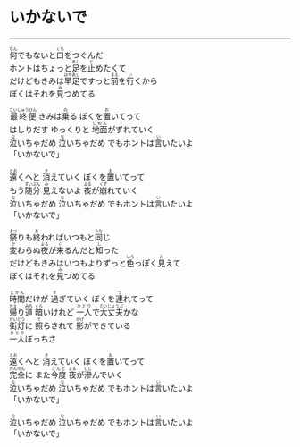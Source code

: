 # いかないで
---
<lyric>
<ruby>何<rt>なん</rt></ruby>でもないと<ruby>口<rt>くち</rt></ruby>をつぐんだ<br/>
ホントはちょっと<ruby>足<rt>あし</rt></ruby>を<ruby>止<rt>と</rt></ruby>めたくて<br/>
だけどもきみは<ruby>早足<rt>はやあし</rt></ruby>ですっと<ruby>前<rt>まえ</rt></ruby>を<ruby>行<rt>い</rt></ruby>くから<br/>
ぼくはそれを<ruby>見<rt>み</rt></ruby>つめてる<br/>
<br/>
<ruby>最終便<rt>さいしゅうびん</rt></ruby> きみは<ruby>乗<rt>の</rt></ruby>る ぼくを<ruby>置<rt>お</rt></ruby>いてって<br/>
はしりだす ゆっくりと <ruby>地面<rt>じめん</rt></ruby>がずれていく<br/>
<ruby>泣<rt>な</rt></ruby>いちゃだめ <ruby>泣<rt>な</rt></ruby>いちゃだめ でもホントは<ruby>言<rt>い</rt></ruby>いたいよ<br/>
「いかないで」<br/>
<br/>
<ruby>遠<rt>とお</rt></ruby>くへと <ruby>消<rt>き</rt></ruby>えていく ぼくを<ruby>置<rt>お</rt></ruby>いてって<br/>
もう<ruby>随分<rt>ずいぶん</rt></ruby> <ruby>見<rt>み</rt></ruby>えないよ <ruby>夜<rt>よる</rt></ruby>が<ruby>崩<rt>くず</rt></ruby>れていく<br/>
<ruby>泣<rt>な</rt></ruby>いちゃだめ <ruby>泣<rt>な</rt></ruby>いちゃだめ でもホントは<ruby>言<rt>い</rt></ruby>いたいよ<br/>
「いかないで」<br/>
<br/>
<ruby>祭<rt>まつ</rt></ruby>りも<ruby>終<rt>お</rt></ruby>わればいつもと<ruby>同<rt>おな</rt></ruby>じ<br/>
<ruby>変<rt>か</rt></ruby>わらぬ<ruby>夜<rt>よる</rt></ruby>が<ruby>来<rt>く</rt></ruby>るんだと<ruby>知<rt>し</rt></ruby>った<br/>
だけどもきみはいつもよりずっと<ruby>色<rt>いろ</rt></ruby>っぽく<ruby>見<rt>み</rt></ruby>えて<br/>
ぼくはそれを<ruby>見<rt>み</rt></ruby>つめてる<br/>
<br/>
<ruby>時間<rt>じかん</rt></ruby>だけが <ruby>過<rt>す</rt></ruby>ぎていく ぼくを<ruby>連<rt>つ</rt></ruby>れてって<br/>
<ruby>帰<rt>かえ</rt></ruby>り<ruby>道<rt>みち</rt></ruby> <ruby>暗<rt>くら</rt></ruby>いけれど <ruby>一人<rt>ひとり</rt></ruby>で<ruby>大丈夫<rt>だいじょうぶ</rt></ruby>かな<br/>
<ruby>街灯<rt>がいとう</rt></ruby>に <ruby>照<rt>て</rt></ruby>らされて <ruby>影<rt>かげ</rt></ruby>ができている<br/>
<ruby>一人<rt>ひとり</rt></ruby>ぼっちさ<br/>
<br/>
<ruby>遠<rt>とお</rt></ruby>くへと <ruby>消<rt>き</rt></ruby>えていく ぼくを<ruby>置<rt>お</rt></ruby>いてって<br/>
<ruby>完全<rt>かんぜん</rt></ruby>に また<ruby>今度<rt>こんど</rt></ruby> <ruby>夜<rt>よる</rt></ruby>が<ruby>滲<rt>にじ</rt></ruby>んでいく<br/>
<ruby>泣<rt>な</rt></ruby>いちゃだめ <ruby>泣<rt>な</rt></ruby>いちゃだめ でもホントは<ruby>言<rt>い</rt></ruby>いたいよ<br/>
「いかないで」<br/>
<br/>
<ruby>泣<rt>な</rt></ruby>いちゃだめ <ruby>泣<rt>な</rt></ruby>いちゃだめ でもホントは<ruby>言<rt>い</rt></ruby>いたいよ<br/>
「いかないで」<br/>
</lyric>
